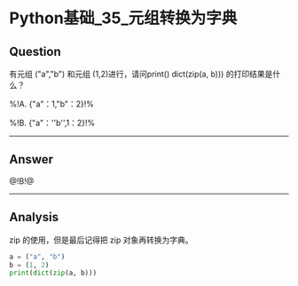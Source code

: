 # Python基础_35_元组转换为字典

## Question
有元组 ("a","b") 和元组 (1,2)进行，请问print() dict(zip(a, b))) 的打印结果是什么？

%!A. {"a"：1,"b"：2}!%

%!B. {"a"：''b'',1：2}!%

----

## Answer
@!B!@

----

## Analysis

zip 的使用，但是最后记得把 zip 对象再转换为字典。

```python
a = ("a", "b")
b = (1, 2)
print(dict(zip(a, b)))
```